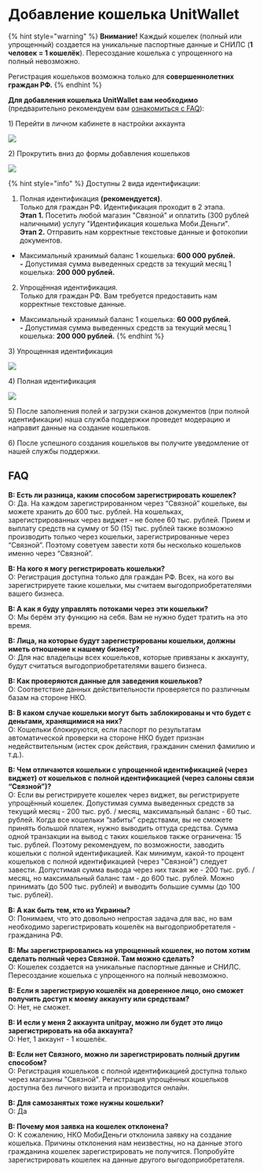 # Добавление кошелька UnitWallet

{% hint style="warning" %}
**Внимание!** Каждый кошелек \(полный или упрощенный\) создается на уникальные паспортные данные и СНИЛС \(**1 человек = 1 кошелёк**\). Пересоздание кошелька с упрощенного на полный невозможно.

Регистрация кошельков возможна только для **совершеннолетних граждан РФ.**
{% endhint %}

**Для добавления кошелька UnitWallet вам необходимо** \(предварительно рекомендуем вам [ознакомиться с FAQ](https://help.unitpay.money/unitpay-management/dobavlenie-koshelka-unitwallet#faq)\):

1\) Перейти в личном кабинете в настройки аккаунта 

![](../.gitbook/assets/2021-01-27_151056.png)

2\) Прокрутить вниз до формы добавления кошельков

![](../.gitbook/assets/skrin-lk.png)

{% hint style="info" %}
Доступны 2 вида идентификации:

1. Полная идентификация **\(рекомендуется\)**.  
Только для граждан РФ. Идентификация проходит в 2 этапа.  
**Этап 1.** Посетить любой магазин "Связной" и оплатить \(300 рублей наличными\) услугу "Идентификация кошелька Моби.Деньги".  
**Этап 2.** Отправить нам корректные текстовые данные и фотокопии документов.  
-  Максимальный хранимый баланс 1 кошелька: **600 000 рублей.  
-**  Допустимая сумма выведенных средств за текущий месяц 1 кошелька: **200 000 рублей.**

2. Упрощённая идентификация.  
Только для граждан РФ. Вам требуется предоставить нам корректные текстовые данные.  
-  Максимальный хранимый баланс 1 кошелька: **60 000 рублей.  
-**  Допустимая сумма выведенных средств за текущий месяц 1 кошелька: **200 000 рублей.**
{% endhint %}

3\) Упрощенная идентификация

![](../.gitbook/assets/2021-01-27_151335.png)

4\) Полная идентификация

![](../.gitbook/assets/2021-01-27_151353.png)

5\) После заполнения полей и загрузки сканов документов \(при полной идентификации\) наша служба поддержки проведет модерацию и направит данные на создание кошельков. 

6\) После успешного создания кошельков вы получите уведомление от нашей службы поддержки.

## FAQ

**В: Есть ли разница, каким способом зарегистрировать кошелек?**   
О: Да. На каждом зарегистрированном через “Связной” кошельке, вы можете хранить до 600 тыс. рублей. На кошельках, зарегистрированных через виджет – не более 60 тыс. рублей. Прием и выплату средств на сумму от 50 \(15\) тыс. рублей также возможно производить только через кошельки, зарегистрированные через “Связной”. Поэтому советуем завести хотя бы несколько кошельков именно через “Связной”.  
  
**В: На кого я могу регистрировать кошельки?**  
О: Регистрация доступна только для граждан РФ. Всех, на кого вы зарегистрируете такие кошельки, мы считаем выгодоприобретателями вашего бизнеса.

**В: А как я буду управлять потоками через эти кошельки?**  
О: Мы берём эту функцию на себя. Вам не нужно будет тратить на это время.

**В: Лица, на которые будут зарегистрированы кошельки, должны иметь отношение к нашему бизнесу?**  
О: Для нас владельцы всех кошельков, которые привязаны к аккаунту, будут считаться выгодоприобретателями вашего бизнеса.

**В: Как проверяются данные для заведения кошельков?**  
О: Соответствие данных действительности проверяется по различным базам на стороне НКО.   
  
**В: В каком случае кошельки могут быть заблокированы и что будет с деньгами, хранящимися на них?**   
О: Кошельки блокируются, если паспорт по результатам автоматической проверки на стороне НКО будет признан недействительным \(истек срок действия, гражданин сменил фамилию и т.д.\).  
  
**В: Чем отличаются кошельки с упрощенной идентификацией \(через виджет\) от кошельков с полной идентификацией \(через салоны связи “Связной”\)?**  
О: Если вы регистрируете кошелек через виджет, вы регистрируете упрощённый кошелек. Допустимая сумма выведенных средств за текущий месяц - 200 тыс. руб. / месяц, максимальный баланс - 60 тыс. рублей. Когда все кошельки “забиты” средствами, вы не сможете принять большой платеж, нужно выводить оттуда средства. Сумма одной транзакции на вывод с таких кошельков также ограничена: 15 тыс. рублей. Поэтому рекомендуем, по возможности, заводить кошельки с полной идентификацией. Как минимум, какой-то процент кошельков с полной идентификацией \(через "Связной"\) следует завести. Допустимая сумма вывода через них такая же - 200 тыс. руб. / месяц, но максимальный баланс там - до 600 тыс. рублей. Можно принимать \(до 500 тыс. рублей\) и выводить большие суммы \(до 100 тыс. рублей\).  
  
**В: А как быть тем, кто из Украины?**   
О: Понимаем, что это довольно непростая задача для вас, но вам необходимо зарегистрировать кошелёк на выгодоприобретателя - гражданина РФ.  
  
**В: Мы зарегистрировались на упрощенный кошелек, но потом хотим сделать полный через Связной. Там можно сделать?**   
О: Кошелек создается на уникальные паспортные данные и СНИЛС. Пересоздание кошелька с упрощенного на полный невозможно.

**В: Если я зарегистрирую кошелёк на доверенное лицо, оно сможет получить доступ к моему аккаунту или средствам?**   
О: Нет, не сможет.

**В: И если у меня 2 аккаунта unitpay, можно ли будет это лицо зарегистрировать на оба аккаунта?**   
О: Нет, 1 аккаунт - 1 кошелёк.

**В: Если нет Связного, можно ли зарегистрировать полный другим способом?**   
О: Регистрация кошельков с полной идентификацией доступна только через магазины "Связной". Регистрация упрощённых кошельков доступна без личного визита и производится онлайн.

**В: Для самозанятых тоже нужны кошельки?**   
О: Да

**В: Почему моя заявка на кошелек отклонена?**  
О: К сожалению, НКО МобиДеньги отклонила заявку на создание кошелька. Причины отклонения нам неизвестны, но на данные этого гражданина кошелек зарегистрировать не получится. Попробуйте зарегистрировать кошелек на данные другого выгодоприобретателя.

